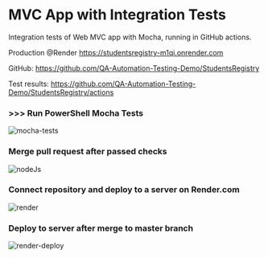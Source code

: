 # MVC App with Integration Tests

Integration tests of Web MVC app with Mocha, running in GitHub actions.

Production @Render https://studentsregistry-m1qi.onrender.com

GitHub: https://github.com/QA-Automation-Testing-Demo/StudentsRegistry

Test results: https://github.com/QA-Automation-Testing-Demo/StudentsRegistry/actions


### >>> Run PowerShell Mocha Tests

![mocha-tests](https://user-images.githubusercontent.com/90700181/219074024-378eec88-5349-43bb-a179-55d6799c4197.png)


### Merge pull request after passed checks

![nodeJs](https://user-images.githubusercontent.com/90700181/219075128-17bfa6cf-e9e8-4756-9e05-63c97933e339.png)

### Connect repository and deploy to a server on Render.com


![render](https://user-images.githubusercontent.com/90700181/219076060-afd1d476-c469-4f3e-a656-ac32880ce56f.png)

### Deploy to server after merge to master branch

![render-deploy](https://user-images.githubusercontent.com/90700181/219076134-e51c469c-2aac-41ff-aa27-95b758be73ac.png)
